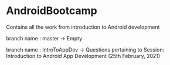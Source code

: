 # AndroidBootcamp
Contains all the work from introduction to Android development

branch name : master -> Empty

branch name : IntroToAppDev -> Questions pertaining to Session: Introduction to Android App Development (25th February, 2021)
